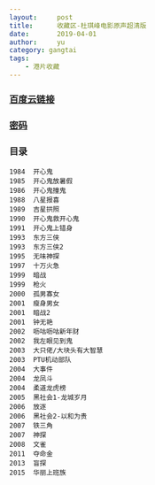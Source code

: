 ```yaml
---
layout:     post
title:      收藏区-杜琪峰电影原声超清版
date:       2019-04-01
author:     yu
category: gangtai
tags:
    - 港片收藏
---
```


### [百度云链接](https://mubu.com/doc/Bvlzg-VDf1)
### [密码](https://www.510ka.com/details/0F6XPDL3)
### 目录
```
1984  开心鬼  
1985  开心鬼放暑假  
1986  开心鬼撞鬼  
1988  八星报喜  
1989  吉星拱照  
1990  开心鬼救开心鬼  
1991  开心鬼上错身  
1993  东方三侠
1993  东方三侠2
1995  无味神探  
1997  十万火急  
1999  暗战  
1999  枪火  
2000  孤男寡女  
2001  瘦身男女  
2001  暗战2  
2001  钟无艳  
2002  呖咕呖咕新年财  
2002  我左眼见到鬼  
2003  大只佬/大块头有大智慧  
2003  PTU机动部队  
2004  大事件  
2004  龙凤斗  
2004  柔道龙虎榜
2005  黑社会1-龙城岁月  
2006  放逐  
2006  黑社会2-以和为贵  
2007  铁三角  
2007  神探  
2008  文雀  
2011  夺命金  
2013  盲探  
2015  华丽上班族
```
